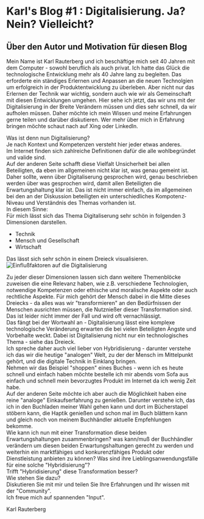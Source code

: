 # Karl's Blog #1 : Digitalisierung. Ja? Nein? Vielleicht?

## Über den Autor und Motivation für diesen Blog
Mein Name ist Karl Rauterberg und ich beschäftige mich seit 40 Jahren mit dem Computer - sowohl beruflich als auch privat.
Ich hatte das Glück die technologische Entwicklung mehr als 40 Jahre lang zu begleiten. 
Das erforderte ein ständiges Erlernen und Anpassen an die neuen Technolgien um erfolgreich in der Produktentwicklung zu überleben. 
Aber nicht nur das Erlernen der Technik war wichtig, sondern auch wie wir als Gemeinschaft mit diesen Entwicklungen umgehen.
Hier sehe ich jetzt, das wir uns mit der Digitalisierung in der Breite Verändern müssen und dies sehr schnell, da wir aufholen müssen.
Daher möchte ich mein Wissen und meine Erfahrungen gerne teilen und darüber diskutieren.
Wer mehr über mich in Erfahrung bringen möchte schaut nach auf Xing oder LinkedIn.

Was ist denn nun Digitalisierung?   
Je nach Kontext und Kompetenzen versteht hier jeder etwas anderes.     
Im Internet finden sich  zahlreiche Definitionen dafür die alle wohlbegründet und valide sind.    
Auf der anderen Seite schafft diese Vielfalt Unsicherheit bei allen Beteiligten, da eben im allgemeinen nicht klar ist, was genau gemeint ist.
Daher sollte, wenn über Digitaliserung gesprochen wird, genau beschrieben werden über was gesprochen wird, damit allen Beteiligten die Erwartungshaltung klar ist.
Das ist nicht immer einfach, da im allgemeinen bei den an der Diskussion beteiligten ein unterschiedliches Kompotenz-Niveau und Verständnis des Themas vorhanden ist.     
In diesem Sinne:    
Für mich lässt sich das Thema Digitaliserung sehr schön in folgenden 3 Dimensionen darstellen.      
+ Technik
+ Mensch und Gesellschaft
+ Wirtschaft    


Das lässt sich sehr schön in einem Dreieck visualisieren.     
![Einflußfaktoren auf die Digitalisierung](images/DigiDreiEck.png "Einflußfaktoren auf die Digitalisierung")


Zu jeder dieser Dimensionen lassen sich dann weitere Themenblöcke
zuweisen die eine Relevanz haben, wie z.B. verschiedene Technologien, notwendige Kompetenzen oder ethische und moralische Aspekte oder auch rechtliche Aspekte.
Für mich gehört der Mensch dabei in die Mitte dieses Dreiecks - da alles was wir "transformieren" an den Bedürfnissen der Menschen ausrichten müssen, die Nutznießer dieser Transformation sind.     
Das ist leider nicht immer der Fall und wird oft vernachlässigt.     
Das fängt bei der Wortwahl an - Digitalisierung lässt eine komplexe technologische Veränderung erwarten die bei vielen Beteiligten Ängste und Vorbehalte weckt.
Dabei ist Digitalisierung nicht nur ein technologisches Thema - siehe das Dreieck.    
Ich spreche daher auch viel lieber von Hybridisierung - darunter verstehe ich das wir die heutige "analogen" Welt, zu der der Mensch im Mittelpunkt gehört,
und die digitale Technik in Einklang bringen.     
Nehmen wir das Beispiel "shoppen" eines Buches - wenn ich es heute schnell und einfach haben möchte bestelle ich mir 
abends vom Sofa aus einfach und schnell mein bevorzugtes Produkt im Internet da ich wenig Zeit habe.    
Auf der anderen Seite möchte ich aber auch die Möglichkeit haben eine reine
"analoge" Einkaufserfahrung zu genießen. Darunter verstehe ich, das ich in den Buchladen meiner Wahl gehen kann und dort im Bücherstapel stöbern kann, die Haptik genießen und schon mal im Buch blättern kann und gleich noch von meinem Buchhändler aktuelle Empfehlungen bekomme.    
Wie kann ich nun mit einer Transformation diese beiden Erwartungshaltungen zusammenbringen? was kann/muß der Buchhändler verändern um diesen beiden Erwartungshaltungen gerecht zu werden und weiterhin ein marktfähiges und konkurenzfähiges Produkt oder Dienstleistung anbieten zu können?
Was sind ihre Lieblingsanwendungsfälle für eine solche "Hybridisierung"?    
Trifft "Hybridisierung" diese Transformation besser?    
Wie stehen Sie dazu?    
Diskutieren Sie mit mir und teilen Sie Ihre Erfahrungen und Ihr wissen mit der "Community".   
Ich freue mich auf spannenden "Input".     

Karl Rauterberg




